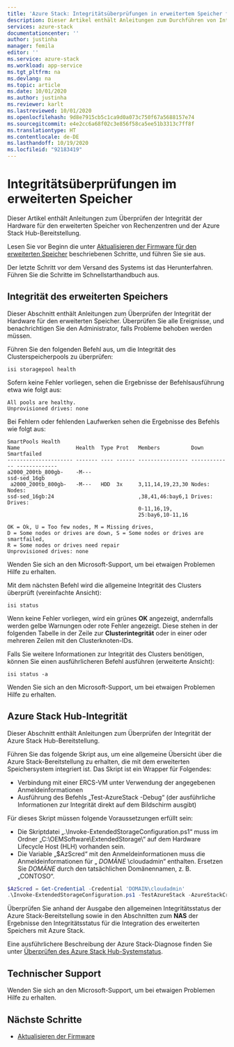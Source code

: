 ```yaml
---
title: 'Azure Stack: Integritätsüberprüfungen in erweitertem Speicher für Modular Data Center-Blobspeicher'
description: Dieser Artikel enthält Anleitungen zum Durchführen von Integritätsüberprüfungen im erweiterten Speicher für den Modular Data Center-Blobspeicher.
services: azure-stack
documentationcenter: ''
author: justinha
manager: femila
editor: ''
ms.service: azure-stack
ms.workload: app-service
ms.tgt_pltfrm: na
ms.devlang: na
ms.topic: article
ms.date: 10/01/2020
ms.author: justinha
ms.reviewer: karlt
ms.lastreviewed: 10/01/2020
ms.openlocfilehash: 9d8e7915cb5c1ca9d0a073c750f67a5688157e74
ms.sourcegitcommit: e4e2cc6a68f02c3e856f58ca5ee51b3313c7ff8f
ms.translationtype: HT
ms.contentlocale: de-DE
ms.lasthandoff: 10/19/2020
ms.locfileid: "92183419"
---
```

# <a name="extended-storage-health-checks"></a>Integritätsüberprüfungen im erweiterten Speicher

Dieser Artikel enthält Anleitungen zum Überprüfen der Integrität der Hardware für den erweiterten Speicher von Rechenzentren und der Azure Stack Hub-Bereitstellung.

Lesen Sie vor Beginn die unter [Aktualisieren der Firmware für den erweiterten Speicher](extended-storage-firmware-updates.md) beschriebenen Schritte, und führen Sie sie aus.

Der letzte Schritt vor dem Versand des Systems ist das Herunterfahren. Führen Sie die Schritte im Schnellstarthandbuch aus.

## <a name="extended-storage-health"></a>Integrität des erweiterten Speichers

Dieser Abschnitt enthält Anleitungen zum Überprüfen der Integrität der Hardware für den erweiterten Speicher.
Überprüfen Sie alle Ereignisse, und benachrichtigen Sie den Administrator, falls Probleme behoben werden müssen. 


Führen Sie den folgenden Befehl aus, um die Integrität des Clusterspeicherpools zu überprüfen:
```console
isi storagepool health
```

Sofern keine Fehler vorliegen, sehen die Ergebnisse der Befehlsausführung etwa wie folgt aus:
```console
All pools are healthy.
Unprovisioned drives: none
```

Bei Fehlern oder fehlenden Laufwerken sehen die Ergebnisse des Befehls wie folgt aus:

```console
SmartPools Health
Name                  Health  Type Prot   Members          Down          Smartfailed
--------------------- ------- ---- ------ ---------------- ------------- -------------
a2000_200tb_800gb-    -M---
ssd-sed_16gb
 a2000_200tb_800gb-   -M---   HDD  3x     3,11,14,19,23,30 Nodes:        Nodes:
ssd-sed_16gb:24                           ,38,41,46:bay6,1 Drives:       Drives:
                                          0-11,16,19,
                                          25:bay6,10-11,16

OK = Ok, U = Too few nodes, M = Missing drives,
D = Some nodes or drives are down, S = Some nodes or drives are smartfailed,
R = Some nodes or drives need repair
Unprovisioned drives: none
```

Wenden Sie sich an den Microsoft-Support, um bei etwaigen Problemen Hilfe zu erhalten.

Mit dem nächsten Befehl wird die allgemeine Integrität des Clusters überprüft (vereinfachte Ansicht):
```console
isi status
```

Wenn keine Fehler vorliegen, wird ein grünes **OK** angezeigt, andernfalls werden gelbe Warnungen oder rote Fehler angezeigt. Diese stehen in der folgenden Tabelle in der Zeile zur **Clusterintegrität** oder in einer oder mehreren Zeilen mit den Clusterknoten-IDs.

Falls Sie weitere Informationen zur Integrität des Clusters benötigen, können Sie einen ausführlicheren Befehl ausführen (erweiterte Ansicht):
```console
isi status -a
```

Wenden Sie sich an den Microsoft-Support, um bei etwaigen Problemen Hilfe zu erhalten.

## <a name="azure-stack-hub-health"></a>Azure Stack Hub-Integrität

Dieser Abschnitt enthält Anleitungen zum Überprüfen der Integrität der Azure Stack Hub-Bereitstellung.

Führen Sie das folgende Skript aus, um eine allgemeine Übersicht über die Azure Stack-Bereitstellung zu erhalten, die mit dem erweiterten Speichersystem integriert ist. Das Skript ist ein Wrapper für Folgendes:
- Verbindung mit einer ERCS-VM unter Verwendung der angegebenen Anmeldeinformationen
- Ausführung des Befehls „Test-AzureStack -Debug“ (der ausführliche Informationen zur Integrität direkt auf dem Bildschirm ausgibt)

Für dieses Skript müssen folgende Voraussetzungen erfüllt sein:
- Die Skriptdatei „.\Invoke-ExtendedStorageConfiguration.ps1“ muss im Ordner „C:\OEMSoftware\ExtendedStorage\“ auf dem Hardware Lifecycle Host (HLH) vorhanden sein.
- Die Variable „$AzScred“ mit den Anmeldeinformationen muss die Anmeldeinformationen für „ *DOMÄNE* \cloudadmin“ enthalten. Ersetzen Sie *DOMÄNE* durch den tatsächlichen Domänennamen, z. B. „CONTOSO“.


```powershell
$AzScred = Get-Credential -Credential 'DOMAIN\cloudadmin'
.\Invoke-ExtendedStorageConfiguration.ps1 -TestAzureStack -AzureStackCred $AzScred
```

Überprüfen Sie anhand der Ausgabe den allgemeinen Integritätsstatus der Azure Stack-Bereitstellung sowie in den Abschnitten zum **NAS** der Ergebnisse den Integritätsstatus für die Integration des erweiterten Speichers mit Azure Stack.

Eine ausführlichere Beschreibung der Azure Stack-Diagnose finden Sie unter [Überprüfen des Azure Stack Hub-Systemstatus](../operator/azure-stack-diagnostic-test.md).

## <a name="technical-support"></a>Technischer Support

Wenden Sie sich an den Microsoft-Support, um bei etwaigen Problemen Hilfe zu erhalten.

## <a name="next-steps"></a>Nächste Schritte

- [Aktualisieren der Firmware](extended-storage-firmware-updates.md)
